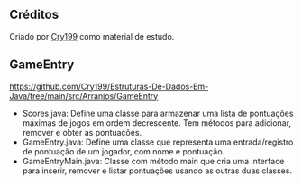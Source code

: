 ## Créditos
Criado por [Cry199](https://github.com/Cry199) como material de estudo.

## GameEntry

https://github.com/Cry199/Estruturas-De-Dados-Em-Java/tree/main/src/Arranjos/GameEntry

- Scores.java:
  Define uma classe para armazenar uma lista de pontuações máximas de jogos em ordem decrescente. Tem métodos para adicionar, remover e obter as pontuações. 
- GameEntry.java:
  Define uma classe que representa uma entrada/registro de pontuação de um jogador, com nome e pontuação.
- GameEntryMain.java:
  Classe com método main que cria uma interface para inserir, remover e listar pontuações usando as outras duas classes.

